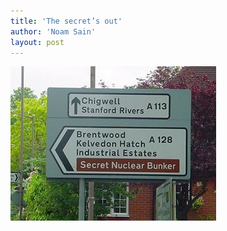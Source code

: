 ```yaml
---
title: 'The secret’s out'
author: 'Noam Sain'
layout: post
---
```


![Secret nuclear bunker](/assets/2014/2014-12-secret-bunker.jpg "Secret nuclear bunker")
